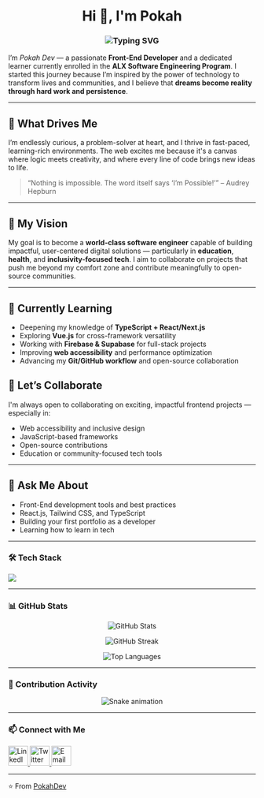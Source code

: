 <h1 align="center">
  Hi 👋, I'm Pokah  
</h1>

<h3 align="center">
  <img src="https://readme-typing-svg.demolab.com?font=Fira+Code&weight=600&size=24&duration=3000&pause=1000&color=FF4081&center=true&vCenter=true&width=600&lines=Frontend+Developer;Passionate+Learner;ALT+School+Certified;Building+Beautiful+Web+Experiences" alt="Typing SVG" />
</h3>


I’m *Pokah Dev* — a passionate **Front-End Developer** and a dedicated learner currently enrolled in the **ALX Software Engineering Program**. I started this journey because I’m inspired by the power of technology to transform lives and communities, and I believe that **dreams become reality through hard work and persistence**.

---

## 🌟 What Drives Me

I’m endlessly curious, a problem-solver at heart, and I thrive in fast-paced, learning-rich environments. The web excites me because it's a canvas where logic meets creativity, and where every line of code brings new ideas to life.

> “Nothing is impossible. The word itself says ‘I’m Possible!’” – Audrey Hepburn

---

## 🎯 My Vision

My goal is to become a **world-class software engineer** capable of building impactful, user-centered digital solutions — particularly in **education**, **health**, and **inclusivity-focused tech**. I aim to collaborate on projects that push me beyond my comfort zone and contribute meaningfully to open-source communities.

---

## 🧠 Currently Learning

- Deepening my knowledge of **TypeScript + React/Next.js**
- Exploring **Vue.js** for cross-framework versatility
- Working with **Firebase & Supabase** for full-stack projects
- Improving **web accessibility** and performance optimization
- Advancing my **Git/GitHub workflow** and open-source collaboration


## 🤝 Let’s Collaborate

I'm always open to collaborating on exciting, impactful frontend projects — especially in:

- Web accessibility and inclusive design  
- JavaScript-based frameworks  
- Open-source contributions  
- Education or community-focused tech tools

---

## 💬 Ask Me About

- Front-End development tools and best practices  
- React.js, Tailwind CSS, and TypeScript  
- Building your first portfolio as a developer  
- Learning how to learn in tech

---

### 🛠️ Tech Stack
<p>
  <img src="https://skillicons.dev/icons?i=html,css,js,ts,react,nextjs,vue,tailwind,firebase,supabase,git,github,vscode" />
</p>

---
### 📊 GitHub Stats
<p align="center">
  <img src="https://github-readme-stats.vercel.app/api?username=Pokah1&show_icons=true&theme=radical" alt="GitHub Stats" />
</p>

<p align="center">
  <img src="https://github-readme-streak-stats.herokuapp.com/?user=Pokah1&theme=radical" alt="GitHub Streak" />
</p>

<p align="center">
  <img src="https://github-readme-stats.vercel.app/api/top-langs/?username=Pokah1&layout=compact&theme=radical" alt="Top Languages" />
</p>

---

### 🐍 Contribution Activity
<p align="center">
  <img src="https://raw.githubusercontent.com/Pokah1/Pokah1/output/github-contribution-grid-snake.svg" alt="Snake animation" />
</p>


---

### 📫 Connect with Me  

<p align="left">
  <a href="https://www.linkedin.com/in/your-linkedin" target="_blank">
    <img src="https://cdn.jsdelivr.net/gh/devicons/devicon/icons/linkedin/linkedin-original.svg" alt="LinkedIn" width="40" height="40"/>
  </a>
  
  <a href="https://twitter.com/your-twitter" target="_blank">
    <img src="https://cdn.jsdelivr.net/gh/devicons/devicon/icons/twitter/twitter-original.svg" alt="Twitter" width="40" height="40"/>
  </a>
  
  <a href="mailto:your-email@example.com">
    <img src="https://cdn.jsdelivr.net/gh/devicons/devicon/icons/google/google-original.svg" alt="Email" width="40" height="40"/>
  </a>
</p>

---

⭐️ From [PokahDev](https://github.com/Pokah1)
